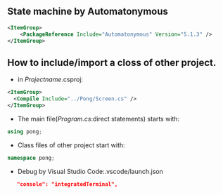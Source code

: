   ## State machine by Automatonymous
  ``` XML
  <ItemGroup>
      <PackageReference Include="Automatonymous" Version="5.1.3" />
  </ItemGroup>
  ```

  ## How to include/import a closs of other project.
   - in *Projectname*.csproj:
  ``` XML
  <ItemGroup>
    <Compile Include="../Pong/Screen.cs" />
  </ItemGroup>
  ```
   - The main file(*Program.cs*:direct statements) starts with:
  ``` csharp
  using pong;
  ```
   - Class files of other project start with:
  ``` csharp
  namespace pong;
  ```

   - Debug by Visual Studio Code:.vscode/launch.json
  ``` json
     "console": "integratedTerminal",
  ```

